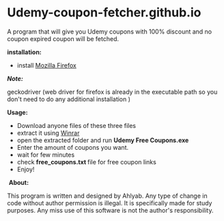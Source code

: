 # Udemy-coupon-fetcher.github.io
A program that will give you Udemy coupons with 100% discount and no coupon expired coupon will be fetched.
<p><strong>installation:</strong></p>
<ul>
<li>install <a href="https://www.mozilla.org/en-US/" target="_blank" rel="noopener">Mozilla</a><a href="https://www.mozilla.org/en-US/" target="_blank" rel="noopener"> Firefox</a></li>
</ul>
<p><em><strong>Note:</strong></em></p>
<p>geckodriver (web driver for firefox is already in the executable path so you don't need to do any additional installation )</p>
<p><strong>Usage:</strong></p>
<ul>
<li>Download anyone files of these three files</li>
<li>extract it using <a href="https://www.win-rar.com/download.html?&amp;L=0" target="_blank" rel="noopener">Winrar</a></li>
<li>open the extracted folder and run&nbsp;<strong>Udemy Free Coupons.exe</strong></li>
<li>Enter the amount of coupons you want.</li>
<li>wait for few minutes&nbsp;</li>
<li>check&nbsp;<strong>free_coupons.txt&nbsp;</strong>file for free coupon links</li>
<li>Enjoy!</li>
</ul>
<p>&nbsp;<strong>About:</strong></p>
<p>This program is written and designed by Ahlyab. Any type of change in code without author permission is illegal. It is specifically made for study purposes. Any miss use of this software is not the author's responsibility.</p>
